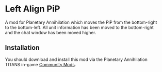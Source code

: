 # Left Align PiP

A mod for Planetary Annihilation which moves the PiP from the bottom-right to the bottom-left. All unit information has been moved to the bottom-right and the chat window has been moved higher.

## Installation

You should download and install this mod via the Planetary Annihilation TITANS in-game [Community Mods](https://steamcommunity.com/sharedfiles/filedetails/?id=1417396826).
